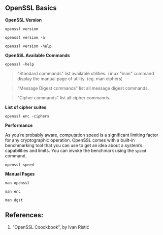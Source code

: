 ## OpenSSL Basics

**OpenSSL Version**

``openssl version``

``openssl version -a``

``openssl version -help``

**OpenSSL Available Commands**

``openssl -help``

> "Standard commands" list available utilities. Linux "man" command display the manual page of utility. (eg. man ciphers)

> "Message Digest commands" list all message digest commands.

> "Cipher commands" list all cipher commands.

**List of cipher suites**

``openssl enc -ciphers``

**Performance**

As you’re probably aware, computation speed is a significant limiting factor for any cryptographic operation. OpenSSL comes with a built-in benchmarking tool that you can use to get an idea about a system’s capabilities and limits. You can invoke the benchmark using the ``speed`` command.

``openssl speed``

**Manual Pages**

``man openssl``

``man enc``

``man dgst``

## References:

1. "OpenSSL Coockbook", by Ivan Ristić
